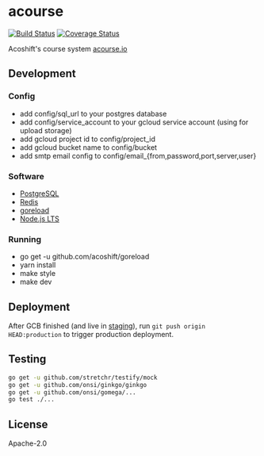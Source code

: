 # acourse

[![Build Status](https://travis-ci.org/acoshift/acourse.svg?branch=master)](https://travis-ci.org/acoshift/acourse)
[![Coverage Status](https://coveralls.io/repos/github/acoshift/acourse/badge.svg?branch=master)](https://coveralls.io/github/acoshift/acourse?branch=master)

Acoshift's course system [acourse.io](https://acourse.io)

## Development

### Config

- add config/sql_url to your postgres database
- add config/service_account to your gcloud service account (using for upload storage)
- add gcloud project id to config/project_id
- add gcloud bucket name to config/bucket
- add smtp email config to config/email_{from,password,port,server,user}

### Software

- [PostgreSQL](https://www.postgresql.org/)
- [Redis](https://redis.io/)
- [goreload](https://github.com/acoshift/goreload)
- [Node.js LTS](https://nodejs.org/)

### Running

- go get -u github.com/acoshift/goreload
- yarn install
- make style
- make dev

## Deployment

After GCB finished (and live in [staging](https://staging.acourse.io)), run `git push origin HEAD:production` to trigger production deployment.

## Testing

```sh
go get -u github.com/stretchr/testify/mock
go get -u github.com/onsi/ginkgo/ginkgo
go get -u github.com/onsi/gomega/...
go test ./...
```

## License

Apache-2.0
